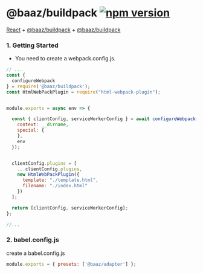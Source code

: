 # @baaz/buildpack  [![npm version](https://img.shields.io/npm/v/@baaz/buildpack.svg?style=flat)](https://www.npmjs.com/package/@baaz/buildpack)
[React](http://facebook.github.io/react/) + [@baaz/buildpack](https://github.com/dominicg666/buildpack/) + [@baaz/buildpack](https://www.npmjs.com/package/@baaz/buildpack/)



### 1. Getting Started

* You need to create a webpack.config.js.


```js
// ...
const {
  configureWebpack
} = require('@baaz/buildpack');
const HtmlWebPackPlugin = require("html-webpack-plugin");


module.exports = async env => {

  const { clientConfig, serviceWorkerConfig } = await configureWebpack({
    context: __dirname,
    special: {
    },
    env
  });


  clientConfig.plugins = [
    ...clientConfig.plugins,
    new HtmlWebPackPlugin({
      template: "./template.html",
      filename: "./index.html"
    })
  ];

  return [clientConfig, serviceWorkerConfig];
};

//...
```

### 2. babel.config.js
create a babel.config.js

```js
module.exports = { presets: ['@baaz/adapter'] };

```





